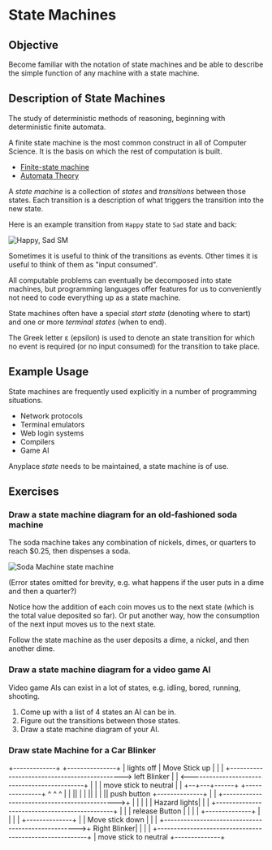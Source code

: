 # State Machines

## Objective

Become familiar with the notation of state machines and be able to describe the
simple function of any machine with a state machine.

## Description of State Machines

The study of deterministic methods of reasoning, beginning with deterministic
finite automata.

A finite state machine is the most common construct in all of Computer Science.
It is the basis on which the rest of computation is built.

* [Finite-state machine](https://en.wikipedia.org/wiki/Finite-state_machine)
* [Automata Theory](https://en.wikipedia.org/wiki/Automata_theory)

A _state machine_ is a collection of _states_ and _transitions_ between those
states. Each transition is a description of what triggers the transition into
the new state.

Here is an example transition from `Happy` state to `Sad` state and back:

![Happy, Sad SM](img/happy-sad-sm.png)

Sometimes it is useful to think of the transitions as events. Other times it is
useful to think of them as "input consumed".

All computable problems can eventually be decomposed into state machines, but
programming languages offer features for us to conveniently not need to code
everything up as a state machine.

State machines often have a special _start state_ (denoting where to start) and
one or more _terminal states_ (when to end).

The Greek letter ε (epsilon) is used to denote an state transition for which no
event is required (or no input consumed) for the transition to take place.

## Example Usage

State machines are frequently used explicitly in a number of programming situations.

* Network protocols
* Terminal emulators
* Web login systems
* Compilers
* Game AI

Anyplace _state_ needs to be maintained, a state machine is of use.

## Exercises

### Draw a state machine diagram for an old-fashioned soda machine

The soda machine takes any combination of nickels, dimes, or quarters to reach
$0.25, then dispenses a soda.

![Soda Machine state machine](img/soda-states.png)

(Error states omitted for brevity, e.g. what happens if the user puts in a dime
and then a quarter?)

Notice how the addition of each coin moves us to the next state (which is the
total value deposited so far). Or put another way, how the consumption of the
next input moves us to the next state.

Follow the state machine as the user deposits a dime, a nickel, and then another
dime.


### Draw a state machine diagram for a video game AI

Video game AIs can exist in a lot of states, e.g. idling, bored, running, shooting.

1. Come up with a list of 4 states an AI can be in.
2. Figure out the transitions between those states.
3. Draw a state machine diagram of your AI.


### Draw state Machine for a Car Blinker

+-------------+                                             +---------------+
|  lights off |             Move Stick up                   |               |
|             +---------------------------------------------> left Blinker  |
|             <---------------------------------------------+               |
|             |             move stick to neutral           |               |
+--+---+------+                                             +---------------+
   ^   ^     ^
   |   |     ||
   |   |     ||
   |   |     ||           push button                       +--------------+
   |   |     +--------------------------------------------->+              |
   |   |     |                                              | Hazard lights|
   |   |     +----------------------------------------------+              |
   |   |                  release Button                    |              |
   |   |                                                    +--------------+
   |   |
   |   |                                                    +--------------+
   |   |                  Move stick down                   |              |
   |   +--------------------------------------------------->+ Right Blinker|
   |                                                        |              |
   +--------------------------------------------------------+              |
                          move stick to neutral             +--------------+
